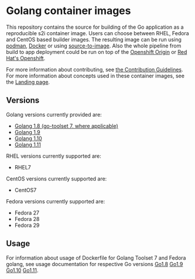 Golang container images
====================

This repository contains the source for building of
the Go application as a reproducible s2i container image.
Users can choose between RHEL, Fedora and CentOS based builder images.
The resulting image can be run using [podman](https://github.com/containers/libpod), [Docker](http://docker.io) or using [source-to-image](https://github.com/openshift/source-to-image/).
Also the whole pipeline from build to app deployment could be run on top of the [Openshift Origin](https://www.okd.io/) or [Red Hat's Openshift](https://www.openshift.com/).

For more information about contributing, see
[the Contribution Guidelines](https://github.com/sclorg/welcome/blob/master/contribution.md).
For more information about concepts used in these container images, see the
[Landing page](https://github.com/sclorg/welcome).


Versions
---------------
Golang versions currently provided are:
* [Golang 1.8 (go-toolset 7, where applicable)](1.8)
* [Golang 1.9](1.9)
* [Golang 1.10](1.10)
* [Golang 1.11](1.11)

RHEL versions currently supported are:
* RHEL7

CentOS versions currently supported are:
* CentOS7

Fedora versions currently supported are:
* Fedora 27
* Fedora 28
* Fedora 29


Usage
---------------------------------

For information about usage of Dockerfile for Golang Toolset 7 and Fedora golang,
see usage documentation for respective Go versions [Go1.8](1.8/README.md) [Go1.9](1.9/README.md) [Go1.10](1.10/README.md) [Go1.11](1.11/README.md).

